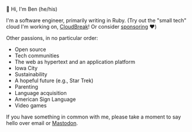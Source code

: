 👋 Hi, I'm Ben (he/his)

I'm a software engineer, primarily writing in Ruby.  (Try out the "small tech" cloud I'm working on, [CloudBreak](https://cloudbreak.app/wallabag?utm_medium=referral&utm_source=github&utm_content=benjaminoakes-readme&rby=benjaminoakes-readme)!  Or consider [sponsoring](https://buymeacoffee.com/benjaminoakes) ❤️)

Other passions, in no particular order:

- Open source
- Tech communities
- The web as hypertext and an application platform
- Iowa City
- Sustainability
- A hopeful future (e.g., Star Trek)
- Parenting
- Language acquisition
- American Sign Language
- Video games

If you have something in common with me, please take a moment to say hello over email or <a rel="me" href="https://ruby.social/@benjaminoakes">Mastodon</a>.
